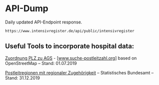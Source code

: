 # API-Dump

Daily updated API-Endpoint response.

```html
https://www.intensivregister.de/api/public/intensivregister
```

## Useful Tools to incorporate hospital data:

[Zuordnung PLZ zu AGS] -  [www.suche-postleitzahl.org] based on OpenStreetMap – Stand: 01.07.2019 

[Postleitregionen mit regionaler Zugehörigkeit] – Statistisches Bundesamt – Stand: 31.12.2019

[Zuordnung PLZ zu AGS]: https://www.suche-postleitzahl.org/downloads#
[www.suche-postleitzahl.org]: https://www.suche-postleitzahl.org/downloads
[Postleitregionen mit regionaler Zugehörigkeit]:https://www.destatis.de/DE/Themen/Laender-Regionen/Regionales/Gemeindeverzeichnis/Administrativ/21-postleit-regionen.html

